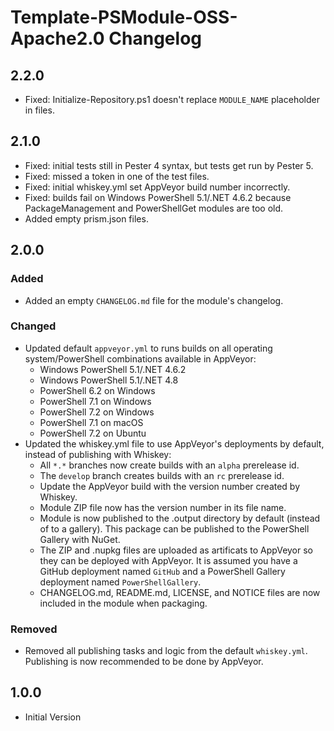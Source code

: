 # Template-PSModule-OSS-Apache2.0 Changelog

## 2.2.0

* Fixed: Initialize-Repository.ps1 doesn't replace `MODULE_NAME` placeholder in files.

## 2.1.0

* Fixed: initial tests still in Pester 4 syntax, but tests get run by Pester 5.
* Fixed: missed a token in one of the test files.
* Fixed: initial whiskey.yml set AppVeyor build number incorrectly.
* Fixed: builds fail on Windows PowerShell 5.1/.NET 4.6.2 because PackageManagement and PowerShellGet modules are too
old.
* Added empty prism.json files.

## 2.0.0

### Added

* Added an empty `CHANGELOG.md` file for the module's changelog.

### Changed

* Updated default `appveyor.yml` to runs builds on all operating system/PowerShell combinations available in AppVeyor:
  * Windows PowerShell 5.1/.NET 4.6.2
  * Windows PowerShell 5.1/.NET 4.8
  * PowerShell 6.2 on Windows
  * PowerShell 7.1 on Windows
  * PowerShell 7.2 on Windows
  * PowerShell 7.1 on macOS
  * PowerShell 7.2 on Ubuntu
* Updated the whiskey.yml file to use AppVeyor's deployments by default, instead of publishing with Whiskey:
  * All `*.*` branches now create builds with an `alpha` prerelease id.
  * The `develop` branch creates builds with an `rc` prerelease id.
  * Update the AppVeyor build with the version number created by Whiskey.
  * Module ZIP file now has the version number in its file name.
  * Module is now published to the .output directory by default (instead of to a gallery). This package can be published to the PowerShell Gallery with NuGet.
  * The ZIP and .nupkg files are uploaded as artificats to AppVeyor so they can be deployed with AppVeyor. It is assumed you have a GitHub deployment named `GitHub` and a PowerShell Gallery deployment named `PowerShellGallery`.
  * CHANGELOG.md, README.md, LICENSE, and NOTICE files are now included in the module when packaging.

### Removed

* Removed all publishing tasks and logic from the default `whiskey.yml`. Publishing is now recommended to be done by AppVeyor.

## 1.0.0

* Initial Version
